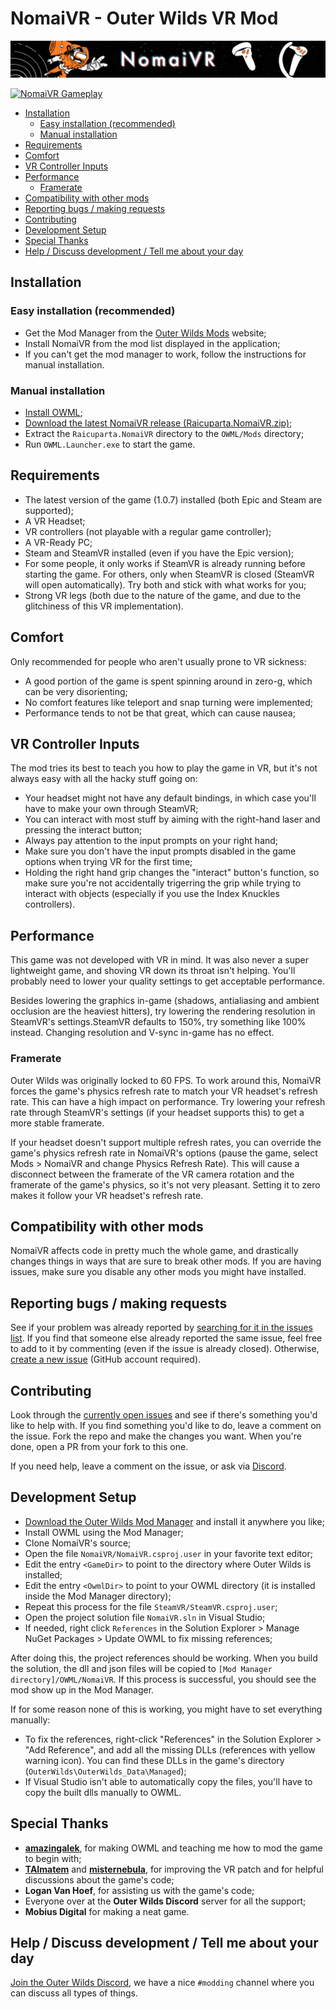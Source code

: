 # NomaiVR - Outer Wilds VR Mod

![NomaiVR](banner.png)

[![NomaiVR Gameplay](https://i.imgur.com/utsUMNv.gif)](https://www.youtube.com/watch?v=BblIMEPq54M)

<!-- TOC -->

- [Installation](#installation)
  - [Easy installation (recommended)](#easy-installation-recommended)
  - [Manual installation](#manual-installation)
- [Requirements](#requirements)
- [Comfort](#comfort)
- [VR Controller Inputs](#vr-controller-inputs)
- [Performance](#performance)
  - [Framerate](#framerate)
- [Compatibility with other mods](#compatibility-with-other-mods)
- [Reporting bugs / making requests](#reporting-bugs--making-requests)
- [Contributing](#contributing)
- [Development Setup](#development-setup)
- [Special Thanks](#special-thanks)
- [Help / Discuss development / Tell me about your day](#help--discuss-development--tell-me-about-your-day)

<!-- /TOC -->

## Installation

### Easy installation (recommended)

- Get the Mod Manager from the [Outer Wilds Mods](https://outerwildsmods.com/) website;
- Install NomaiVR from the mod list displayed in the application;
- If you can't get the mod manager to work, follow the instructions for manual installation.

### Manual installation

- [Install OWML](https://github.com/amazingalek/owml#installation);
- [Download the latest NomaiVR release (Raicuparta.NomaiVR.zip)](https://github.com/Raicuparta/NomaiVR/releases/latest);
- Extract the `Raicuparta.NomaiVR` directory to the `OWML/Mods` directory;
- Run `OWML.Launcher.exe` to start the game.

## Requirements

- The latest version of the game (1.0.7) installed (both Epic and Steam are supported);
- A VR Headset;
- VR controllers (not playable with a regular game controller);
- A VR-Ready PC;
- Steam and SteamVR installed (even if you have the Epic version);
- For some people, it only works if SteamVR is already running before starting the game. For others, only when SteamVR is closed (SteamVR will open automatically). Try both and stick with what works for you;
- Strong VR legs (both due to the nature of the game, and due to the glitchiness of this VR implementation).

## Comfort

Only recommended for people who aren't usually prone to VR sickness:

- A good portion of the game is spent spinning around in zero-g, which can be very disorienting;
- No comfort features like teleport and snap turning were implemented;
- Performance tends to not be that great, which can cause nausea;

## VR Controller Inputs

The mod tries its best to teach you how to play the game in VR, but it's not always easy with all the hacky stuff going on:

- Your headset might not have any default bindings, in which case you'll have to make your own through SteamVR;
- You can interact with most stuff by aiming with the right-hand laser and pressing the interact button;
- Always pay attention to the input prompts on your right hand;
- Make sure you don't have the input prompts disabled in the game options when trying VR for the first time;
- Holding the right hand grip changes the "interact" button's function, so make sure you're not accidentally trigerring the grip while trying to interact with objects (especially if you use the Index Knuckles controllers).

## Performance

This game was not developed with VR in mind. It was also never a super lightweight game, and shoving VR down its throat isn't helping. You'll probably need to lower your quality settings to get acceptable performance.

Besides lowering the graphics in-game (shadows, antialiasing and ambient occlusion are the heaviest hitters), try lowering the rendering resolution in SteamVR's settings.SteamVR defaults to 150%, try something like 100% instead. Changing resolution and V-sync in-game has no effect.

### Framerate

Outer Wilds was originally locked to 60 FPS. To work around this, NomaiVR forces the game's physics refresh rate to match your VR headset's refresh rate. This can have a high impact on performance. Try lowering your refresh rate through SteamVR's settings (if your headset supports this) to get a more stable framerate.

If your headset doesn't support multiple refresh rates, you can override the game's physics refresh rate in NomaiVR's options (pause the game, select Mods > NomaiVR and change Physics Refresh Rate). This will cause a disconnect between the framerate of the VR camera rotation and the framerate of the game's physics, so it's not very pleasant. Setting it to zero makes it follow your VR headset's refresh rate.

## Compatibility with other mods

NomaiVR affects code in pretty much the whole game, and drastically changes things in ways that are sure to break other mods. If you are having issues, make sure you disable any other mods you might have installed.

## Reporting bugs / making requests

See if your problem was already reported by [searching for it in the issues list](https://github.com/Raicuparta/nomai-vr/issues?q=is%3Aissue). If you find that someone else already reported the same issue, feel free to add to it by commenting (even if the issue is already closed). Otherwise, [create a new issue](https://github.com/Raicuparta/nomai-vr/issues/new/choose) (GitHub account required).

## Contributing

Look through the [currently open issues](https://github.com/Raicuparta/NomaiVR/issues) and see if there's something you'd like to help with. If you find something you'd like to do, leave a comment on the issue. Fork the repo and make the changes you want. When you're done, open a PR from your fork to this one.

If you need help, leave a comment on the issue, or ask via [Discord](https://discord.gg/Sftcc9Z).

## Development Setup

- [Download the Outer Wilds Mod Manager](https://outerwildsmods.com/) and install it anywhere you like;
- Install OWML using the Mod Manager;
- Clone NomaiVR's source;
- Open the file `NomaiVR/NomaiVR.csproj.user` in your favorite text editor;
- Edit the entry `<GameDir>` to point to the directory where Outer Wilds is installed;
- Edit the entry `<OwmlDir>` to point to your OWML directory (it is installed inside the Mod Manager directory);
- Repeat this process for the file `SteamVR/SteamVR.csproj.user`;
- Open the project solution file `NomaiVR.sln` in Visual Studio;
- If needed, right click `References` in the Solution Explorer > Manage NuGet Packages > Update OWML to fix missing references;

After doing this, the project references should be working. When you build the solution, the dll and json files will be copied to `[Mod Manager directory]/OWML/NomaiVR`. If this process is successful, you should see the mod show up in the Mod Manager.

If for some reason none of this is working, you might have to set everything manually:

- To fix the references, right-click "References" in the Solution Explorer > "Add Reference", and add all the missing DLLs (references with yellow warning icon). You can find these DLLs in the game's directory (`OuterWilds\OuterWilds_Data\Managed`);
- If Visual Studio isn't able to automatically copy the files, you'll have to copy the built dlls manually to OWML.

## Special Thanks

- **[amazingalek](https://github.com/amazingalek)**, for making OWML and teaching me how to mod the game to begin with;
- **[TAImatem](https://github.com/TAImatem)** and **[misternebula](https://github.com/misternebula)**, for improving the VR patch and for helpful discussions about the game's code;
- **Logan Van Hoef**, for assisting us with the game's code;
- Everyone over at the **Outer Wilds Discord** server for all the support;
- **Mobius Digital** for making a neat game.

## Help / Discuss development / Tell me about your day

[Join the Outer Wilds Discord](https://discord.gg/Sftcc9Z), we have a nice `#modding` channel where you can discuss all types of things.
